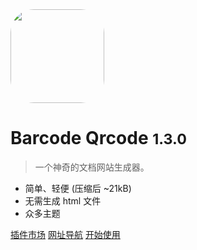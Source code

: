 <img width="150" style="border-radius:25%" src="https://p9-juejin.byteimg.com/tos-cn-i-k3u1fbpfcp/b4fdacffde654b5d8a7c2e7698b68b0c~tplv-k3u1fbpfcp-watermark.image">

# Barcode Qrcode <small>1.3.0</small>

> 一个神奇的文档网站生成器。

- 简单、轻便 (压缩后 ~21kB)
- 无需生成 html 文件
- 众多主题

[插件市场](https://docsify.js.org/#/zh-cn/cover)
[网址导航](https://info.lovewmf.com)
[开始使用](/plugs/)